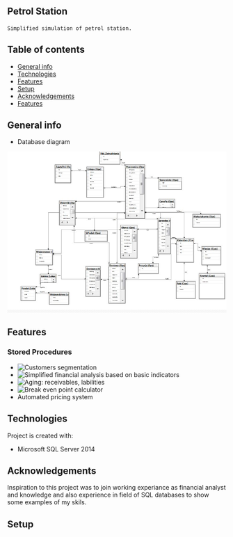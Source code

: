 ## Petrol Station

    Simplified simulation of petrol station.

## Table of contents
* [General info](#general-info)
* [Technologies](#technologies)
* [Features](#features)
* [Setup](#setup)
* [Acknowledgements](#Acknowledgements)
* [Features](#Features)

## General info
* Database diagram 

![Database diagram](./Database_Diagram(Stacja_Paliw).JPG) 

## Features
### Stored Procedures
* ![Customers segmentation](Schematy/Ope/uspKlasfikacja_klientow)
* ![Simplified financial analysis based on basic indicators](Schematy/Ope/uspAnaliza_Fin-ALTER)
* ![Aging: receivables, labilities](Schematy/Ope/uspWiekowanie)
* ![Break even point calculator](Schematy/Ope/BEP_Kalk_krzyz)
* Automated pricing system 
	
## Technologies
Project is created with:
* Microsoft SQL Server 2014 

## Acknowledgements
Inspiration to this project was to join working experiance as financial analyst and  knowledge and also experience  in field of
SQL databases to show some examples of my skils.

	
## Setup


